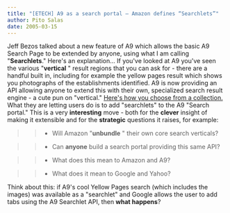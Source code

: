 ```yaml
---
title: "[ETECH] A9 as a search portal – Amazon defines “Searchlets”"
author: Pito Salas
date: 2005-03-15
---
```




Jeff Bezos talked about a new feature of A9 which allows the basic A9 Search
Page to be extended by anyone, using what I am calling "**Searchlets**."
Here's an explanation… If you've looked at A9 you've seen the various
"**vertical** " result regions that you can ask for - there are a handful
built in, including for example the yellow pages result which shows you
photographs of the establishments identified.  A9 is now providing an API
allowing anyone to extend this with their own, specialized search result
engine - a cute pun on "vertical." [Here's how you choose from a
collection.](<http://a9.com/-/search/moreColumns.jsp>) What they are letting
users do is to add "searchlets" to the A9 "Search portal." This is a very
**interesting** move - both for the **clever** insight of making it extensible
and for the **strategic** questions it raises, for example:

>>

>>   * Will Amazon "**unbundle** " their own core search verticals?

>>   * Can **anyone** build a search portal providing this same API?

>>   * What does this mean to Amazon and A9?

>>   * What does it mean to Google and Yahoo?

>>

Think about this: if A9's cool Yellow Pages search (which includes the images)
was available as a "searchlet" and Google allows the user to add tabs using
the A9 Searchlet API, then **what happens**?


